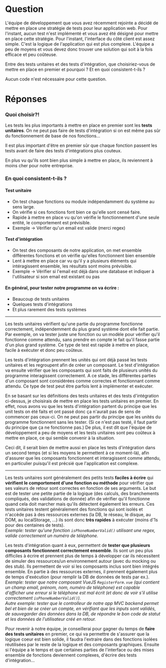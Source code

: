 # Question

L'équipe de développement que vous avez récemment rejointe a décidé de mettre en
place une stratégie de tests pour leur application web. Pour l'instant, aucun
test n'est implémenté et vous avez été désigné pour mettre en place cette
stratégie. Pour l'instant, l'interface du côté client est assez simple. C'est la
logique de l'application qui est plus complexe. L'équipe a peu de moyens et vous
devez donc trouver une solution qui soit à la fois efficace et peu coûteuse.

Entre des tests unitaires et des tests d'intégration, que choisiriez-vous de
mettre en place en premier et pourquoi ? Et en quoi consistent-t-ils ?

Aucun code n'est nécessaire pour cette question.

# Réponses

### Quoi choisir?!

Les tests les plus importants à mettre en place en premier sont les **tests
unitaires**. On ne peut pas faire de tests d'intégration si on est même pas sûr
du fonctionnement de base de nos fonctions...

Il est plus important d'être en premier sûr que chaque fonction passent les
tests avant de faire des tests d'intégrations plus couteux.

En plus vu qu'ils sont bien plus simple à mettre en place, ils reviennent à
moins cher pour notre entreprise.

### En quoi consistent-t-ils ?

#### Test unitaire

- On test chaque fonctions ou module indépendamment du système au sens large.
- On vérifie si ces fonctions font bien ce qu'elle sont censé faire.
- Rapide à mettre en place vu qu'on vérifie le fonctionnement d'une seule
  entité, le comportement est prévisible.
- Exemple -> Vérifier qu'un email est valide (merci regex)

#### Test d'intégration

- On test des composants de notre application, on met ensemble différentes
  fonctions et on vérifie qu'elles fonctionnent bien ensemble
- Lent à mettre en place car vu qu'il y a plusieurs éléments qui intéragissent
  ensemble, les résultats sont moins prévisible.
- Exemple -> Vérifier si l'email est déjà dans une database et indiquer à
  l'utilisateur si son email est existant ou pas

#### En général, pour tester notre programme on va écrire :

- Beaucoup de tests unitaires
- Quelques tests d'intégrations
- Et plus rarement des tests systèmes

---

Les tests unitaires vérifient qu'une partie du programme fonctionne
correctement, indépendemment du plus grand système dont elle fait partie. Par
exemple, on va tester juste une fonction ou un modèle pour vérifier qu'il
fonctionne comme attendu, sans prendre en compte le fait qu'il fasse partie d'un
plus grand système. Ce type de test est rapide à mettre en place, facile à
exécuter et donc peu coûteux.

Les tests d'intégration prennent les unités qui ont déjà passé les tests
unitaires et les regroupent afin de créer un composant. Le test d'intégration va
ensuite vérifier que les composants qui sont faits de plusieurs unités du
programme interagissent correctement. A ce stade, les différentes parties d'un
composant sont considérées comme correctes et fonctionnant comme attendu. Ce
type de test peut être parfois lent à implémenter et exécuter.

En se basant sur les définitions des tests unitaires et des tests d'intégration
ci-dessus, je choisirais de mettre en place les tests unitaires en premier. En
effet, nous avons vu que les tests d'intégration partent du principe que les
unit tests on été faits et ont passé donc ça n'aurait pas de sens de commencer
pas ceux-ci. On ne peut pas partir du principe que les unités du programme
fonctionnent sans les tester. (Si ce n'est pas testé, il faut partir du principe
que ça ne fonctionne pas.) De plus, il est dit que l'équipe de développement a
peu de moyens et les tests unitaires sont peu coûteux à mettre en place, ce qui
semble convenir à la situation.

Ceci dit, il serait bien de mettre aussi en place les tests d'intégration dans
un second temps (et si les moyens le permettent à ce moment-là), afin d'assurer
que les composants fonctionnent et interagissent comme attendu, en particulier
puisqu'il est précsié que l'application est complexe.

---

Les tests unitaires sont généralement des petits tests **faciles à écrire** qui
**vérifient le comportement d'une fonction ou méthode** pour vérifier que ses
valeurs de retour sont correctes en fonction de ses arguments. Le but est de
tester une petite partie de la logique (des calculs, des branchements
compliqués, des validations de donnée) afin de vérifier qu'il fonctionne quand
cela doit marcher mais qu'ils détectent également les erreurs. Ces tests
unitaires testent généralement des fonctions qui sont isolés et n'accède pas à
des ressources externes (la DB, le réseau, le disque, au DOM, au localStorage,
...) ils sont donc **très rapides** à exécuter (moins d'1s pour des centaines de
tests).  
_Exemple: tester qu'une fonction `isPhoneNumberValid()` utilisant une regex,
valide correctement un numéro de téléphone._

Les tests d'intégration quant à eux, permettent de **tester que plusieurs
composants fonctionnent correctement ensemble**. Ils sont un peu plus difficiles
à écrire et prennent plus de temps à développer car ils nécessitent de simuler
des ressources/un environnement autour (avec du mocking ou des stub). Ils
permettent de voir si les composants inclus sont bien intégrés ensemble. En
partie à des ressources externes, il prennent également plus de temps
d'exécution (pour remplir la DB de données de tests par ex.).  
_Exemple: tester que notre composant VueJS `RegisterForm.vue` (qui contient un
champ email, prénom, nom, numéro de téléphone) est capable d'afficher une erreur
si le téléphone est mal écrit (et donc de voir s'il utilise correctement
`isPhoneNumberValid()`)._  
_Autre exemple: tester que le controlleur de notre app MVC backend permet bel et
bien de se créer un compte, en vérifiant que les inputs sont validés, de
sauvegarder des données dans la DB, de répondre le bon code de statut et les
données de l'utilisateur créé en retour._

Pour revenir à notre équipe, je conseillerai pour gagner du temps de **faire des
tests unitaires** en premier, ce qui va permettre de s'assurer que la logique
coeur est bien solide, il faudra l'extraire dans des fonctions isolées
réutilisées par le reste de la logique et des composants graphiques. Ensuite si
l'équipe a le temps et que certaines parties de l'interface ou des mises
ensemble de fonctions deviennent complexes, d'écrire des tests d'intégration...
